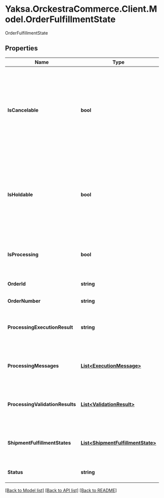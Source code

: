 # Yaksa.OrckestraCommerce.Client.Model.OrderFulfillmentState
OrderFulfillmentState

## Properties

Name | Type | Description | Notes
------------ | ------------- | ------------- | -------------
**IsCancelable** | **bool** | a calculated value assessment whether the whole order can be put canceled. This occurs only if all shipments can be put on canceled. | [optional] 
**IsHoldable** | **bool** | a calculated value assessment whether the whole order can be put on hold. This occurs only if all shipments can be put on hold. | [optional] 
**IsProcessing** | **bool** | value indicating whether if the order is being processed. | [optional] 
**OrderId** | **string** | the unique system identifier | [optional] 
**OrderNumber** | **string** | The order number. | [optional] 
**ProcessingExecutionResult** | **string** | The execution result of the order post processing. | [optional] 
**ProcessingMessages** | [**List&lt;ExecutionMessage&gt;**](ExecutionMessage.md) | The execution messages when the order was processed. | [optional] 
**ProcessingValidationResults** | [**List&lt;ValidationResult&gt;**](ValidationResult.md) | The validation results when the order was processed. | [optional] 
**ShipmentFulfillmentStates** | [**List&lt;ShipmentFulfillmentState&gt;**](ShipmentFulfillmentState.md) | the list of the order&#39;s list of shipment fulfillment state. | [optional] 
**Status** | **string** | the current order status. | [optional] 

[[Back to Model list]](../README.md#documentation-for-models) [[Back to API list]](../README.md#documentation-for-api-endpoints) [[Back to README]](../README.md)

